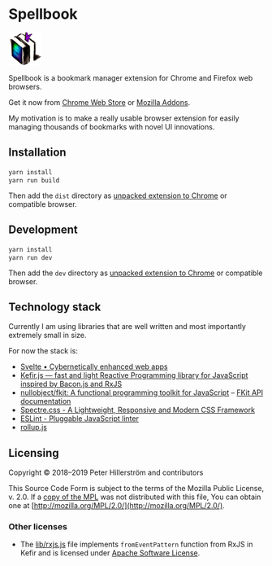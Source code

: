 # Spellbook

![](src/asset/spellbook_icon_bookmarked.png)

Spellbook is a bookmark manager extension for Chrome and Firefox web browsers.

Get it now from
[Chrome Web Store](https://chrome.google.com/webstore/detail/spellbook/mpngjgnmljpfedcllnndbeeponjdjcnk)
or
[Mozilla Addons](https://addons.mozilla.org/fi/firefox/addon/spellbook-peterhil/).

My motivation is to make a really usable browser extension for
easily managing thousands of bookmarks with novel UI innovations.

## Installation

```
yarn install
yarn run build
```

Then add the `dist` directory as [unpacked extension to Chrome](https://developer.chrome.com/extensions/getstarted#manifest) or compatible browser.

## Development

```
yarn install
yarn run dev
```

Then add the `dev` directory as [unpacked extension to Chrome](https://developer.chrome.com/extensions/getstarted#manifest) or compatible browser.

## Technology stack

Currently I am using libraries that are well written and most importantly
extremely small in size.

For now the stack is:

- [Svelte • Cybernetically enhanced web apps](https://svelte.dev/)
- [Kefir.js — fast and light Reactive Programming library for JavaScript inspired by Bacon.js and RxJS](https://kefirjs.github.io/kefir/)
- [nullobject/fkit: A functional programming toolkit for JavaScript](https://github.com/nullobject/fkit) – [FKit API documentation](https://nullobject.github.io/fkit/api.html)
- [Spectre.css - A Lightweight, Responsive and Modern CSS Framework](https://picturepan2.github.io/spectre/)
- [ESLint - Pluggable JavaScript linter](https://eslint.org/)
- [rollup.js](https://rollupjs.org/guide/en)

## Licensing

Copyright © 2018–2019 Peter Hillerström and contributors

This Source Code Form is subject to the terms of the Mozilla Public
License, v. 2.0. If a [copy of the MPL](https://github.com/peterhil/spellbook/blob/master/LICENSE.txt) was not distributed with this
file, You can obtain one at [http://mozilla.org/MPL/2.0/](http://mozilla.org/MPL/2.0/).

### Other licenses

- The [lib/rxjs.js](https://github.com/peterhil/spellbook/blob/master/src/lib/rxjs.js) file implements `fromEventPattern` function from RxJS in Kefir and is licensed under [Apache Software License](http://www.apache.org/licenses/LICENSE-2.0).
